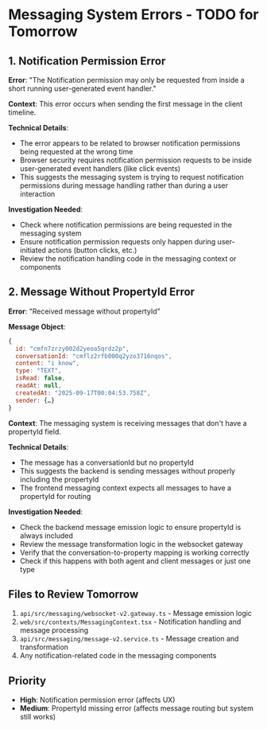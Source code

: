 # Messaging System Errors - TODO for Tomorrow

## 1. Notification Permission Error
**Error**: "The Notification permission may only be requested from inside a short running user-generated event handler."

**Context**: This error occurs when sending the first message in the client timeline.

**Technical Details**:
- The error appears to be related to browser notification permissions being requested at the wrong time
- Browser security requires notification permission requests to be inside user-generated event handlers (like click events)
- This suggests the messaging system is trying to request notification permissions during message handling rather than during a user interaction

**Investigation Needed**:
- Check where notification permissions are being requested in the messaging system
- Ensure notification permission requests only happen during user-initiated actions (button clicks, etc.)
- Review the notification handling code in the messaging context or components

## 2. Message Without PropertyId Error
**Error**: "Received message without propertyId"

**Message Object**:
```javascript
{
  id: "cmfn7zrzy002d2yeoa5qrdz2p",
  conversationId: "cmflz2rfb000q2yzo3716nqos",
  content: "i know",
  type: "TEXT",
  isRead: false,
  readAt: null,
  createdAt: "2025-09-17T00:04:53.758Z",
  sender: {…}
}
```

**Context**: The messaging system is receiving messages that don't have a propertyId field.

**Technical Details**:
- The message has a conversationId but no propertyId
- This suggests the backend is sending messages without properly including the propertyId
- The frontend messaging context expects all messages to have a propertyId for routing

**Investigation Needed**:
- Check the backend message emission logic to ensure propertyId is always included
- Review the message transformation logic in the websocket gateway
- Verify that the conversation-to-property mapping is working correctly
- Check if this happens with both agent and client messages or just one type

## Files to Review Tomorrow
1. `api/src/messaging/websocket-v2.gateway.ts` - Message emission logic
2. `web/src/contexts/MessagingContext.tsx` - Notification handling and message processing
3. `api/src/messaging/message-v2.service.ts` - Message creation and transformation
4. Any notification-related code in the messaging components

## Priority
- **High**: Notification permission error (affects UX)
- **Medium**: PropertyId missing error (affects message routing but system still works)
